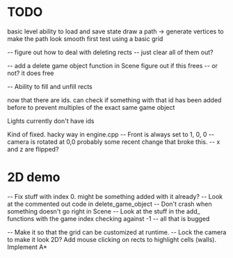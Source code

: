 # TODO
basic level
ability to load and save state
draw a path -> generate vertices to make the path look smooth
first test using a basic grid

-- figure out how to deal with deleting rects
-- just clear all of them out?

-- add a delete game object function in Scene figure out if this frees
-- or not? it does free

-- Ability to fill and unfill rects

now that there are ids. can check if something with that id has been added
before to prevent multiples of the exact same game object

Lights currently don't have ids

Kind of fixed. hacky way in engine.cpp
 -- Front is always set to 1, 0, 0
 -- camera is rotated at 0,0 probably some recent change that broke this.
 -- x and z are flipped?

# 2D demo

-- Fix stuff with index 0. might be something added with it already?
-- Look at the commented out code in delete_game_object
-- Don't crash when something doesn't go right in Scene
-- Look at the stuff in the add_ functions with the game index checking against -1
-- all that is bugged

-- Make it so that the grid can be customized at runtime.
-- Lock the camera to make it look 2D?
Add mouse clicking on rects to highlight cells (walls).
Implement A*



